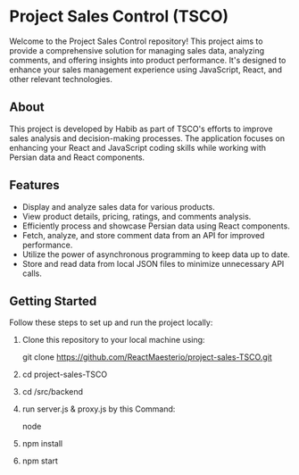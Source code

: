 # Project Sales Control (TSCO)

Welcome to the Project Sales Control repository! This project aims to provide a comprehensive solution for managing sales data, analyzing comments, and offering insights into product performance. It's designed to enhance your sales management experience using JavaScript, React, and other relevant technologies.

## About

This project is developed by Habib as part of TSCO's efforts to improve sales analysis and decision-making processes. The application focuses on enhancing your React and JavaScript coding skills while working with Persian data and React components.

## Features

- Display and analyze sales data for various products.
- View product details, pricing, ratings, and comments analysis.
- Efficiently process and showcase Persian data using React components.
- Fetch, analyze, and store comment data from an API for improved performance.
- Utilize the power of asynchronous programming to keep data up to date.
- Store and read data from local JSON files to minimize unnecessary API calls.

## Getting Started

Follow these steps to set up and run the project locally:

1. Clone this repository to your local machine using:

   git clone https://github.com/ReactMaesterio/project-sales-TSCO.git

2. cd project-sales-TSCO

3. cd /src/backend

4. run server.js & proxy.js by this Command:

    node <filename>

5. npm install

6. npm start